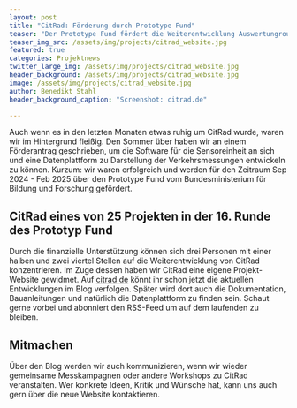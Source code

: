 ```yaml
---
layout: post
title: "CitRad: Förderung durch Prototype Fund"
teaser: "Der Prototype Fund fördert die Weiterentwicklung Auswertungroutine und der Datenplattform für das CitRad-Projekt"
teaser_img_src: /assets/img/projects/citrad_website.jpg
featured: true
categories: Projektnews
twitter_large_img: /assets/img/projects/citrad_website.jpg
header_background: /assets/img/projects/citrad_website.jpg
image: /assets/img/projects/citrad_website.jpg
author: Benedikt Stahl
header_background_caption: "Screenshot: citrad.de"

---
```


Auch wenn es in den letzten Monaten etwas ruhig um CitRad wurde, waren wir im Hintergrund fleißig. Den Sommer über haben wir an einem Förderantrag geschrieben, um die Software für die Sensoreinheit an sich und eine Datenplattform zu Darstellung der Verkehrsmessungen entwickeln zu können. Kurzum: wir waren erfolgreich und werden für den Zeitraum Sep 2024 - Feb 2025 über den Prototype Fund vom Bundesministerium für Bildung und Forschung gefördert.  

## CitRad eines von 25 Projekten in der 16. Runde des Prototyp Fund
Durch die finanzielle Unterstützung können sich drei Personen mit einer halben und zwei viertel Stellen auf die Weiterentwicklung von CitRad konzentrieren. Im Zuge dessen haben wir CitRad eine eigene Projekt-Website gewidmet. Auf [citrad.de](https://citrad.de) könnt ihr schon jetzt die aktuellen Entwicklungen im Blog verfolgen. Später wird dort auch die Dokumentation, Bauanleitungen und natürlich die Datenplattform zu finden sein. Schaut gerne vorbei und abonniert den RSS-Feed um auf dem laufenden zu bleiben. 

## Mitmachen
Über den Blog werden wir auch kommunizieren, wenn wir wieder gemeinsame Messkampagnen oder andere Workshops zu CitRad veranstalten. Wer konkrete Ideen, Kritik und Wünsche hat, kann uns auch gern über die neue Website kontaktieren.

